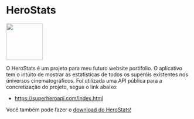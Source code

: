 # HeroStats

<img src="./assets/cover.png" width="100px" height="100" align="center"/>

O HeroStats é um projeto para meu futuro website portifolio.
O aplicativo tem o intúito de mostrar as estatisticas de todos os superóis existentes nos úniversos cinematográficos.
Foi utilizada uma API pública para a concretização do projeto, segue o link abaixo:
 - https://superheroapi.com/index.html
 
 <p>Você também pode fazer o <a href="https://expo.io/artifacts/058d38c2-5585-45e7-ad13-ebc34752aac0">download do HeroStats!</a></p>
